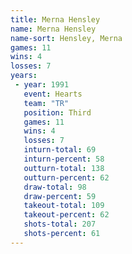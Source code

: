 ```yaml
---
title: Merna Hensley
name: Merna Hensley
name-sort: Hensley, Merna
games: 11
wins: 4
losses: 7
years:
 - year: 1991
   event: Hearts
   team: "TR"
   position: Third
   games: 11
   wins: 4
   losses: 7
   inturn-total: 69
   inturn-percent: 58
   outturn-total: 138
   outturn-percent: 62
   draw-total: 98
   draw-percent: 59
   takeout-total: 109
   takeout-percent: 62
   shots-total: 207
   shots-percent: 61
---
```

